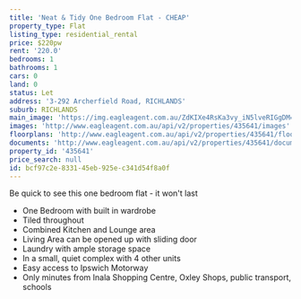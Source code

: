 ```yaml
---
title: 'Neat & Tidy One Bedroom Flat - CHEAP'
property_type: Flat
listing_type: residential_rental
price: $220pw
rent: '220.0'
bedrooms: 1
bathrooms: 1
cars: 0
land: 0
status: Let
address: '3-292 Archerfield Road, RICHLANDS'
suburb: RICHLANDS
main_image: 'https://img.eagleagent.com.au/ZdKIXe4RsKa3vy_iN5lveRIGgDM=/1280x854/smart/https://s3-us-west-2.amazonaws.com/eagleagent-orig/images/6826341/416540861-image-M.jpg'
images: 'http://www.eagleagent.com.au/api/v2/properties/435641/images'
floorplans: 'http://www.eagleagent.com.au/api/v2/properties/435641/floorplans'
documents: 'http://www.eagleagent.com.au/api/v2/properties/435641/documents'
property_id: '435641'
price_search: null
id: bcf97c2e-8331-45eb-925e-c341d54f8a0f
---
```

Be quick to see this one bedroom flat - it won't last

* One Bedroom with built in wardrobe
* Tiled throughout
* Combined Kitchen and Lounge area
* Living Area can be opened up with sliding door
* Laundry with ample storage space
* In a small, quiet complex with 4 other units
* Easy access to Ipswich Motorway
* Only minutes from Inala Shopping Centre, Oxley Shops, public transport, schools